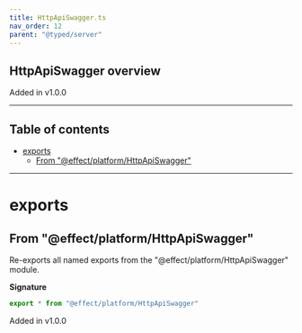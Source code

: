 ```yaml
---
title: HttpApiSwagger.ts
nav_order: 12
parent: "@typed/server"
---
```


## HttpApiSwagger overview

Added in v1.0.0

---

<h2 class="text-delta">Table of contents</h2>

- [exports](#exports)
  - [From "@effect/platform/HttpApiSwagger"](#from-effectplatformhttpapiswagger)

---

# exports

## From "@effect/platform/HttpApiSwagger"

Re-exports all named exports from the "@effect/platform/HttpApiSwagger" module.

**Signature**

```ts
export * from "@effect/platform/HttpApiSwagger"
```

Added in v1.0.0
